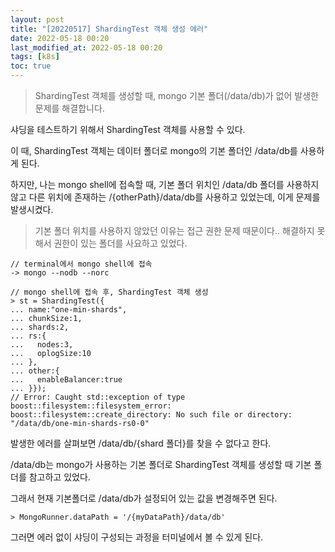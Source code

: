```yaml
---
layout: post
title: "[20220517] ShardingTest 객체 생성 에러"
date: 2022-05-18 00:20
last_modified_at: 2022-05-18 00:20
tags: [k8s]
toc: true
---
```


> ShardingTest 객체를 생성할 때, mongo 기본 폴더(/data/db)가 없어 발생한 문제를 해결합니다.

샤딩을 테스트하기 위해서 ShardingTest 객체를 사용할 수 있다.

이 때, ShardingTest 객체는 데이터 폴더로 mongo의 기본 폴더인 /data/db를 사용하게 된다.

하지만, 나는 mongo shell에 접속할 때, 기본 폴더 위치인 /data/db 폴더를 사용하지 않고 다른 위치에 존재하는 /{otherPath}/data/db를 사용하고 있었는데, 이게 문제를 발생시켰다.  

> 기본 폴더 위치를 사용하지 않았던 이유는 접근 권한 문제 때문이다.. 해결하지 못해서 권한이 있는 폴더를 사요하고 있었다.

```shell
// terminal에서 mongo shell에 접속
-> mongo --nodb --norc

// mongo shell에 접속 후, ShardingTest 객체 생성
> st = ShardingTest({
... name:"one-min-shards",
... chunkSize:1,
... shards:2,
... rs:{
...   nodes:3,
...   oplogSize:10
... },
... other:{
...   enableBalancer:true
... }});
// Error: Caught std::exception of type boost::filesystem::filesystem_error: boost::filesystem::create_directory: No such file or directory: "/data/db/one-min-shards-rs0-0"
```

발생한 에러를 살펴보면 /data/db/{shard 폴더}를 찾을 수 없다고 한다.

/data/db는 mongo가 사용하는 기본 폴더로 ShardingTest 객체를 생성할 때 기본 폴더를 참고하고 있었다.

그래서 현재 기본폴더로 /data/db가 설정되어 있는 값을 변경해주면 된다.

```tsx
> MongoRunner.dataPath = '/{myDataPath}/data/db'
```

그러면 에러 없이 샤딩이 구성되는 과정을 터미널에서 볼 수 있게 된다.  
